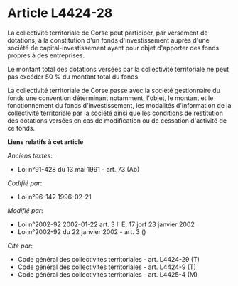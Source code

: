 # Article L4424-28

La collectivité territoriale de Corse peut participer, par versement de dotations, à la constitution d'un fonds
d'investissement auprès d'une société de capital-investissement ayant pour objet d'apporter des fonds propres à des
entreprises.

Le montant total des dotations versées par la collectivité territoriale ne peut pas excéder 50 % du montant total du fonds.

La collectivité territoriale de Corse passe avec la société gestionnaire du fonds une convention déterminant notamment,
l'objet, le montant et le fonctionnement du fonds d'investissement, les modalités d'information de la collectivité
territoriale par la société ainsi que les conditions de restitution des dotations versées en cas de modification ou de
cessation d'activité de ce fonds.

**Liens relatifs à cet article**

_Anciens textes_:

  - Loi n°91-428 du 13 mai 1991 - art. 73 (Ab)

_Codifié par_:

  - Loi n°96-142 1996-02-21

_Modifié par_:

  - Loi n°2002-92 2002-01-22 art. 3 II E, 17 jorf 23 janvier 2002
  - Loi n°2002-92 du 22 janvier 2002 - art. 3 ()

_Cité par_:

  - Code général des collectivités territoriales - art. L4424-29 (T)
  - Code général des collectivités territoriales - art. L4424-9 (T)
  - Code général des collectivités territoriales - art. L4425-4 (M)

